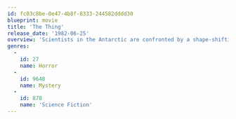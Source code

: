 ```yaml
---
id: fc03c8be-0e47-4b8f-8333-244582dddd30
blueprint: movie
title: 'The Thing'
release_date: '1982-06-25'
overview: 'Scientists in the Antarctic are confronted by a shape-shifting alien that assumes the appearance of the people that it kills.'
genres:
  -
    id: 27
    name: Horror
  -
    id: 9648
    name: Mystery
  -
    id: 878
    name: 'Science Fiction'
---
```

